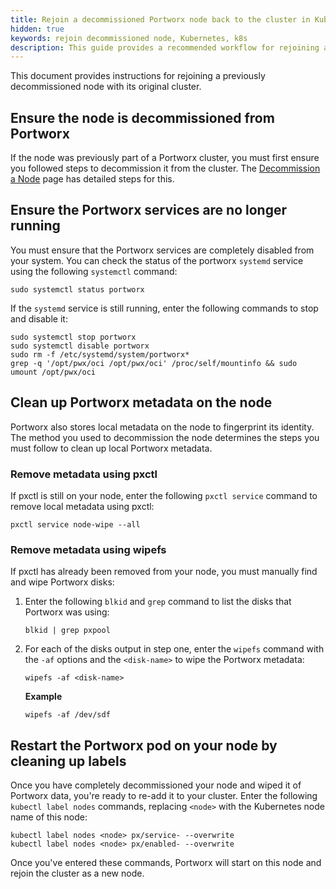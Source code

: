 ```yaml
---
title: Rejoin a decommissioned Portworx node back to the cluster in Kubernetes
hidden: true
keywords: rejoin decommissioned node, Kubernetes, k8s
description: This guide provides a recommended workflow for rejoining a decommissioned node with its original cluster.
---
```


This document provides instructions for rejoining a previously decommissioned node with its original cluster.

## Ensure the node is decommissioned from Portworx

If the node was previously part of a Portworx cluster, you must first ensure you followed steps to decommission it from the cluster. The [Decommission a Node](/portworx-install-with-kubernetes/operate-and-maintain-on-kubernetes/uninstall/decommission-a-node/) page has detailed steps for this.

## Ensure the Portworx services are no longer running

You must ensure that the Portworx services are completely disabled from your system. You can check the status of the portworx `systemd` service using the following `systemctl` command:

```text
sudo systemctl status portworx
```

If the `systemd` service is still running, enter the following commands to stop and disable it:

```text
sudo systemctl stop portworx
sudo systemctl disable portworx
sudo rm -f /etc/systemd/system/portworx*
grep -q '/opt/pwx/oci /opt/pwx/oci' /proc/self/mountinfo && sudo umount /opt/pwx/oci
```

## Clean up Portworx metadata on the node

Portworx also stores local metadata on the node to fingerprint its identity. The method you used to decommission the node determines the steps you must follow to clean up local Portworx metadata.

### Remove metadata using pxctl

If pxctl is still on your node, enter the following `pxctl service` command to remove local metadata using pxctl:

```text
pxctl service node-wipe --all
```

### Remove metadata using wipefs

If pxctl has already been removed from your node, you must manually find and wipe Portworx disks:

1. Enter the following `blkid` and `grep` command to list the disks that Portworx was using:

    ```text
    blkid | grep pxpool
    ```

2. For each of the disks output in step one, enter the `wipefs` command with the `-af` options and the `<disk-name>` to wipe the Portworx metadata:

    ```text
    wipefs -af <disk-name>
    ```

    **Example**

    ```text
    wipefs -af /dev/sdf
    ```

## Restart the Portworx pod on your node by cleaning up labels

Once you have completely decommissioned your node and wiped it of Portworx data, you're ready to re-add it to your cluster. Enter the following `kubectl label nodes` commands, replacing `<node>` with the Kubernetes node name of this node:

```text
kubectl label nodes <node> px/service- --overwrite
kubectl label nodes <node> px/enabled- --overwrite
```

Once you've entered these commands, Portworx will start on this node and rejoin the cluster as a new node.
